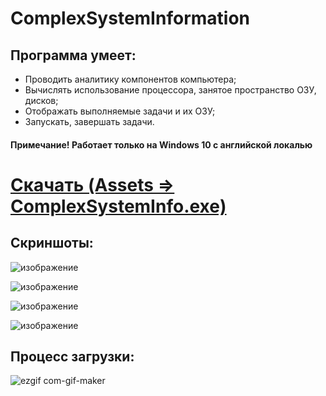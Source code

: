 # ComplexSystemInformation
## Программа умеет:
- Проводить аналитику компонентов компьютера;
- Вычислять использование процессора, занятое пространство ОЗУ, дисков;
- Отображать выполняемые задачи и их ОЗУ;
- Запускать, завершать задачи.
#### Примечание! Работает только на Windows 10 с английской локалью

# [Скачать (Assets => ComplexSystemInfo.exe)](https://github.com/liaten/ComplexSystemInformation/releases)

## Скриншоты:
![изображение](https://user-images.githubusercontent.com/35489460/140006372-ddd955d1-ec93-4111-90eb-5f35cdd8d653.png)

![изображение](https://user-images.githubusercontent.com/35489460/140006392-1e36a224-995b-4ae0-8a92-b53307914a7c.png)

![изображение](https://user-images.githubusercontent.com/35489460/141683886-85704b80-b845-40d1-a3c4-9d9a11c14e20.png)

![изображение](https://user-images.githubusercontent.com/35489460/141683900-ffdbbe27-a5b6-4187-b150-ab9d692fe39b.png)


## Процесс загрузки:

![ezgif com-gif-maker](https://user-images.githubusercontent.com/35489460/141673213-eafb6059-ed85-4f0d-bc37-e676f4c23a09.gif)

